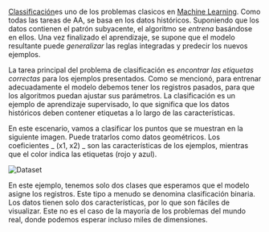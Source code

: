 [Classificación](https://en.wikipedia.org/wiki/Statistical_classification)es uno de los problemas clasicos en [Machine Learning](https://en.wikipedia.org/wiki/Machine_learning). Como todas las tareas de AA, se basa en los datos históricos. Suponiendo que los datos contienen el patrón subyacente, el algoritmo se _entrena_ basándose en ellos. Una vez finalizado el aprendizaje, se supone que el modelo resultante puede _generalizar_ las reglas integradas y predecir los nuevos ejemplos.

La tarea principal del problema de clasificación es _encontrar las etiquetas correctas_ para los ejemplos presentados. Como se mencionó, para entrenar adecuadamente el modelo debemos tener los registros pasados, para que los algoritmos puedan ajustar sus parámetros. La clasificación es un ejemplo de aprendizaje supervisado, lo que significa que los datos históricos deben contener etiquetas a lo largo de las características.

En este escenario, vamos a clasificar los puntos que se muestran en la siguiente imagen. Puede tratarlos como datos geométricos. Los coeficientes _ (x1, x2) _ son las características de los ejemplos, mientras que el color indica las etiquetas (rojo y azul).

<img src="/basiafusinska/courses/deep-learning-with-tensorflow/classification-task/assets/dataset.png" alt="Dataset">

En este ejemplo, tenemos solo dos clases que esperamos que el modelo asigne los registros. Este tipo a menudo se denomina clasificación binaria. Los datos tienen solo dos características, por lo que son fáciles de visualizar. Este no es el caso de la mayoría de los problemas del mundo real, donde podemos esperar incluso miles de dimensiones.